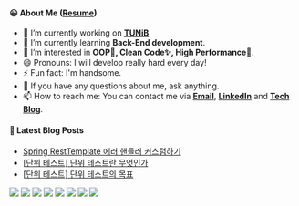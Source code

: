 #### 😀 About Me ([Resume](https://jinseong-dev.notion.site/Jinseong-Hwang-4c2ec7390af641d594ce7db69f6a3dd4))

- 🔭 I’m currently working on **[TUNiB](https://www.tunib.ai/)**
- 🌱 I’m currently learning **Back-End development**.
- 🤔 I’m interested in **OOP💊, Clean Code✨, High Performance🚀**.
- 😄 Pronouns: I will develop really hard every day!
- ⚡ Fun fact: I'm handsome.
- 💬 If you have any questions about me, ask anything.
- 📫 How to reach me: You can contact me via **[Email](mailto:eddy.go@tunib.ai)**, **[LinkedIn](https://www.linkedin.com/in/jinseong-hwang/)** and **[Tech Blog](https://jinseong.site)**.

#### 📝 Latest Blog Posts
<!-- BLOG-POST-LIST:START -->
- [Spring RestTemplate 에러 핸들러 커스텀하기](https://jinseong.site/7)
- [[단위 테스트] 단위 테스트란 무엇인가](https://jinseong.site/6)
- [[단위 테스트] 단위 테스트의 목표](https://jinseong.site/5)
<!-- BLOG-POST-LIST:END -->
 
<p>
 <img src="https://img.shields.io/badge/-🍽 Main Dish-white?style=flat-square"/>
 <img src="https://img.shields.io/badge/-Java-black?style=flat-square&logo=java"/>
 <img src="https://img.shields.io/badge/-Spring-black?style=flat-square&logo=spring"/>
 <img src="https://img.shields.io/badge/-MySQL-black?style=flat-square&logo=mysql"/>
 <img src="https://img.shields.io/badge/-Docker-black?style=flat-square&logo=docker"/>
 <img src="https://img.shields.io/badge/-Redis-black?style=flat-square&logo=redis"/>
 <img src="https://img.shields.io/badge/AWS-black?style=flat-square&logo=amazon-aws"/>
 <img src="https://hits.seeyoufarm.com/api/count/incr/badge.svg?url=https%3A%2F%2Fgithub.com%2FJinseongHwang&count_bg=%2379C83D&title_bg=%23555555&icon=github.svg&icon_color=%23E7E7E7&title=hits&edge_flat=true"/>
</p>
 
<!--
<p>
 <img src="https://img.shields.io/badge/-🥗 Side Dish-white?style=flat-square"/>
 <img src="https://img.shields.io/badge/NginX-black?style=flat-square&logo=nginx"/>
 <img src="https://img.shields.io/badge/-InfluxDB-black?style=flat-square&logo=InfluxDB"/>
 <img src="https://img.shields.io/badge/-RabbitMQ-black?style=flat-square&logo=RabbitMQ"/>
 <img src="https://img.shields.io/badge/Jenkins-black?style=flat-square&logo=jenkins"/>
 <img src="https://img.shields.io/badge/AWS-black?style=flat-square&logo=amazon-aws"/>
 <img src="https://img.shields.io/badge/gRPC-black?style=flat-square&logo=google"/>

</p>


<p align="center">
 <img src="https://img.shields.io/badge/-👀 I will study...-white?style=flat-square"/>
 <img src="https://img.shields.io/badge/-Apache Kafka-black?style=flat-square&logo=ApacheKafka"/>
 <img src="https://img.shields.io/badge/-ELK Stack-black?style=flat-square&logo=ElasticStack"/>
 <img src="https://img.shields.io/badge/-Kubernetes-black?style=flat-square&logo=Kubernetes"/>
</p>
-->

<!--
**JinseongHwang/JinseongHwang** is a ✨ _special_ ✨ repository because its `README.md` (this file) appears on your GitHub profile.

Here are some ideas to get you started:

![HTML5](https://img.shields.io/badge/-HTML5-black?style=flat-square&logo=html5)
![CSS3](https://img.shields.io/badge/-CSS3-black?style=flat-square&logo=css3)
![PHP](https://img.shields.io/badge/PHP-black?style=flat-square&logo=php)
![Docker](https://img.shields.io/badge/-Docker-black?style=flat-square&logo=docker)
![Amazon AWS](https://img.shields.io/badge/Amazon%20AWS-black?style=flat-square&logo=amazon-aws)
![GitHub](https://img.shields.io/badge/-GitHub-black?style=flat-square&logo=github)
![VS Code](https://img.shields.io/badge/-VS%20Code-black?style=flat-square&logo=visual-studio-code)
![IntelliJ](https://img.shields.io/badge/-IntelliJ%20IDEA-black?style=flat-square&logo=jetbrains)
![Pycharm](https://img.shields.io/badge/-Pycharm-black?style=flat-square&logo=jetbrains)
![CLion](https://img.shields.io/badge/-CLion-black?style=flat-square&logo=jetbrains)
![Webstorm](https://img.shields.io/badge/-Webstorm-black?style=flat-square&logo=jetbrains)
![Postman](https://img.shields.io/badge/Postman-black?style=flat-square&logo=postman)
![Slack](https://img.shields.io/badge/-Slack-black?style=flat-square&logo=Slack)
![JetBrains](https://img.shields.io/badge/-JetBrains%20IDE-black?style=flat-square&logo=jetbrains)

- ⌨ I have development experience in C,C++ / Python / Java / JSP / PHP / HTML+CSS / Javascript.
- ❤ The most familiar editors are Visual Studio, Visual Studio Code, IntelliJ IDEA and WebStorm.

- 🔭 I’m currently working on ...
- 🌱 I’m currently learning ...
- 👯 I’m looking to collaborate on ...
- 🤔 I’m looking for help with ...
- 💬 Ask me about ...
- 📫 How to reach me: ...
- 😄 Pronouns: ...
- ⚡ Fun fact: ...

- 👯 I’m looking to collaborate on making **Web services.**

<details markdown="1">
<summary><strong>:octocat: GitHub Stats</strong></summary>
<br/>
<p align = "center">
  <img src = "https://github-readme-stats.vercel.app/api?username=JinseongHwang&theme=discord_old_blurple&hide=stars&show_icons=true&count_private=true&line_height=24" align="center" style="width: 50%">
  <img src = "https://github-readme-stats.vercel.app/api/top-langs/?username=JinseongHwang&theme=discord_old_blurple&layout=compact&langs_count=6" align="center" style="width: 35%">
</p>
</details>

<details markdown="1">
<summary>:octocat: Contribution Graph</summary>
<br/>
<p align="center">
 <img align="center" src="/github-metrics.svg" alt="Metrics" width="400">
</p>
</details>

#### My Resume is here! 👉 [Resume](https://jinseong-dev.notion.site/Jinseong-Hwang-578828b85b8e440684b2702d0a0d3da9)

[![Resume](https://img.shields.io/badge/Jinseong's-Resume-DFAB01?style=for-the-badge&logo=notion&logoColor=white)](https://jinseong-dev.notion.site/Jinseong-Hwang-578828b85b8e440684b2702d0a0d3da9)

-->
